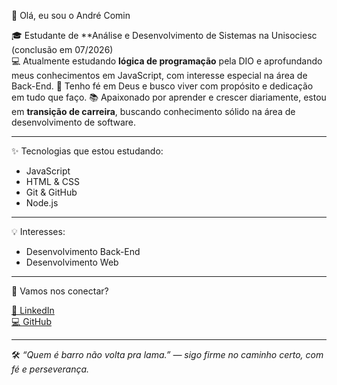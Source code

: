 👋 Olá, eu sou o André Comin

🎓 Estudante de **Análise e Desenvolvimento de Sistemas na Unisociesc (conclusão em 07/2026)\
💻 Atualmente estudando **lógica de programação** pela DIO e aprofundando meus conhecimentos em JavaScript, com interesse especial na área de Back-End.
🙏 Tenho fé em Deus e busco viver com propósito e dedicação em tudo que faço.
📚 Apaixonado por aprender e crescer diariamente, estou em **transição de carreira**, buscando conhecimento sólido na área de desenvolvimento de software.

---

 ✨ Tecnologias que estou estudando:

- JavaScript  
- HTML & CSS  
- Git & GitHub  
- Node.js  

---

💡 Interesses:

- Desenvolvimento Back-End  
- Desenvolvimento Web  

---

 🤝 Vamos nos conectar?

[🔗 LinkedIn](https://www.linkedin.com/in/andre-comin)\
[💻 GitHub](https://github.com/Andre-comin)

---

🛠️ *“Quem é barro não volta pra lama.” — sigo firme no caminho certo, com fé e perseverança.*

